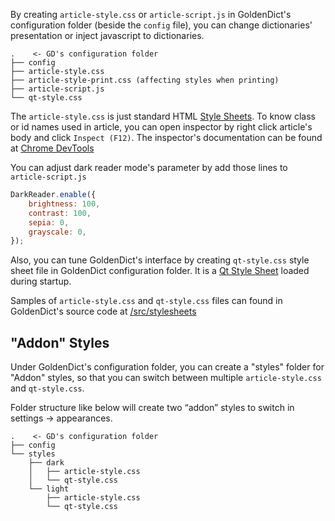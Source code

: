 By creating `article-style.css` or `article-script.js` in GoldenDict's configuration folder (beside the `config` file), you can change dictionaries' presentation or inject javascript to dictionaries.

```
.    <- GD's configuration folder
├── config
├── article-style.css
├── article-style-print.css (affecting styles when printing)
├── article-script.js
└── qt-style.css
```

The `article-style.css` is just standard HTML [Style Sheets](https://developer.mozilla.org/docs/Web/CSS). To know class or id names used in article, you can open inspector by right click article's body and click `Inspect (F12)`. The inspector's documentation can be found at [Chrome DevTools](https://developer.chrome.com/docs/devtools/)

You can adjust dark reader mode's parameter by add those lines to `article-script.js`

```javascript
DarkReader.enable({
    brightness: 100,
    contrast: 100,
    sepia: 0,
    grayscale: 0,
});
```

Also, you can tune GoldenDict's interface by creating `qt-style.css` style sheet file in GoldenDict configuration folder. It is a [Qt Style Sheet](https://doc.qt.io/qt-6/stylesheet-reference.html) loaded during startup.

Samples of `article-style.css` and `qt-style.css` files can found in GoldenDict's source code at [/src/stylesheets](https://github.com/xiaoyifang/goldendict-ng/tree/staged/src/stylesheets)

## "Addon" Styles

Under GoldenDict's configuration folder, you can create a "styles" folder for "Addon" styles, so that you can switch between multiple `article-style.css` and `qt-style.css`.

Folder structure like below will create two “addon” styles to switch in settings -> appearances.

```
.    <- GD's configuration folder
├── config
└── styles
    ├── dark
    │   ├── article-style.css
    │   └── qt-style.css
    └── light
        ├── article-style.css
        └── qt-style.css
```

